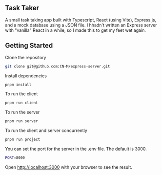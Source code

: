## Task Taker

A small task taking app built with Typescript, React (using Vite), Express.js, and a mock database using a JSON file.
I hhadn't written an Express server with "vanilla" React in a while, so I made this to get my feet wet again.

## Getting Started

Clone the repository

```bash
git clone git@github.com:CN-M/express-server.git
```

Install dependencies

```bash
pnpm install
```

To run the client

```bash
pnpm run client
```

To run the server

```bash
pnpm run server
```

To run the client and server concurrently

```bash
pnpm run project
```

You can set the port for the server in the .env file. The default is 3000.

```bash
PORT=8000
```

Open [http://localhost:3000](http://localhost:5173) with your browser to see the result.
